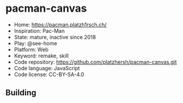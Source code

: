 # pacman-canvas

- Home: https://pacman.platzh1rsch.ch/
- Inspiration: Pac-Man
- State: mature, inactive since 2018
- Play: @see-home
- Platform: Web
- Keyword: remake, skill
- Code repository: https://github.com/platzhersh/pacman-canvas.git
- Code language: JavaScript
- Code license: CC-BY-SA-4.0

## Building
